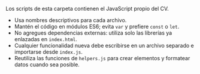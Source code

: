 Los scripts de esta carpeta contienen el JavaScript propio del CV.

- Usa nombres descriptivos para cada archivo.
- Mantén el código en módulos ES6; evita `var` y prefiere `const` o `let`.
- No agregues dependencias externas: utiliza solo las librerías ya enlazadas en `index.html`.
- Cualquier funcionalidad nueva debe escribirse en un archivo separado e importarse desde `index.js`.
- Reutiliza las funciones de `helpers.js` para crear elementos y formatear datos cuando sea posible.
